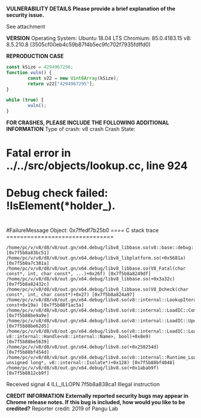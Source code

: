 <b>VULNERABILITY DETAILS</b>
<b>Please provide a brief explanation of the security issue.</b>

See attachment

<b>VERSION</b>
Operating System: Ubuntu 18.04 LTS
Chromium: 85.0.4183.15
v8: 8.5.210.8 (3505cf00eb4c59b87f4b5ec9fc702f7935fdffd0)

<b>REPRODUCTION CASE</b>

```JavaScript
const kSize = 4294967296;
function vuln() {
        const v22 = new Uint8Array(kSize);
        return v22["4294967295"];
}

while (true) {
        vuln();
}
```

<b>FOR CRASHES, PLEASE INCLUDE THE FOLLOWING ADDITIONAL INFORMATION</b>
Type of crash: v8 crash
Crash State: 

#
# Fatal error in ../../src/objects/lookup.cc, line 924
# Debug check failed: !IsElement(*holder_).
#
#
#
#FailureMessage Object: 0x7ffedf7b25b0
==== C stack trace ===============================

    /home/pc/v/v8/d8/v8/out.gn/x64.debug/libv8_libbase.so(v8::base::debug::StackTrace::StackTrace()+0x21) [0x7f5b8a83bc51]
    /home/pc/v/v8/d8/v8/out.gn/x64.debug/libv8_libplatform.so(+0x5681a) [0x7f5b8a7c381a]
    /home/pc/v/v8/d8/v8/out.gn/x64.debug/libv8_libbase.so(V8_Fatal(char const*, int, char const*, ...)+0x26f) [0x7f5b8a8249df]
    /home/pc/v/v8/d8/v8/out.gn/x64.debug/libv8_libbase.so(+0x3a32c) [0x7f5b8a82432c]
    /home/pc/v/v8/d8/v8/out.gn/x64.debug/libv8_libbase.so(V8_Dcheck(char const*, int, char const*)+0x27) [0x7f5b8a824a97]
    /home/pc/v/v8/d8/v8/out.gn/x64.debug/libv8.so(v8::internal::LookupIterator::GetFieldIndex() const+0x19a) [0x7f5b88f1ac5a]
    /home/pc/v/v8/d8/v8/out.gn/x64.debug/libv8.so(v8::internal::LoadIC::ComputeHandler(v8::internal::LookupIterator*)+0x248e) [0x7f5b88be9a9e]
    /home/pc/v/v8/d8/v8/out.gn/x64.debug/libv8.so(v8::internal::LoadIC::UpdateCaches(v8::internal::LookupIterator*)+0x555) [0x7f5b88be62d5]
    /home/pc/v/v8/d8/v8/out.gn/x64.debug/libv8.so(v8::internal::LoadIC::Load(v8::internal::Handle<v8::internal::Object>, v8::internal::Handle<v8::internal::Name>, bool)+0x8e9) [0x7f5b88be5639]
    /home/pc/v/v8/d8/v8/out.gn/x64.debug/libv8.so(+0x258254d) [0x7f5b88bf454d]
    /home/pc/v/v8/d8/v8/out.gn/x64.debug/libv8.so(v8::internal::Runtime_LoadIC_Miss(int, unsigned long*, v8::internal::Isolate*)+0x128) [0x7f5b88bf4048]
    /home/pc/v/v8/d8/v8/out.gn/x64.debug/libv8.so(+0x1abab9f) [0x7f5b8812cb9f]
Received signal 4 ILL_ILLOPN 7f5b8a838ca1
Illegal instruction

<b>CREDIT INFORMATION</b>
<b>Externally reported security bugs may appear in Chrome release notes. If</b>
<b>this bug is included, how would you like to be credited?</b>
Reporter credit: 2019 of Pangu Lab

